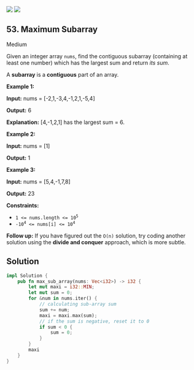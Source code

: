 [![](https://img.shields.io/github/stars/LeetCode-in-Rust/LeetCode-in-Rust?label=Stars&style=flat-square)](https://github.com/LeetCode-in-Rust/LeetCode-in-Rust)
[![](https://img.shields.io/github/forks/LeetCode-in-Rust/LeetCode-in-Rust?label=Fork%20me%20on%20GitHub%20&style=flat-square)](https://github.com/LeetCode-in-Rust/LeetCode-in-Rust/fork)

## 53\. Maximum Subarray

Medium

Given an integer array `nums`, find the contiguous subarray (containing at least one number) which has the largest sum and return _its sum_.

A **subarray** is a **contiguous** part of an array.

**Example 1:**

**Input:** nums = [-2,1,-3,4,-1,2,1,-5,4]

**Output:** 6

**Explanation:** [4,-1,2,1] has the largest sum = 6.

**Example 2:**

**Input:** nums = [1]

**Output:** 1

**Example 3:**

**Input:** nums = [5,4,-1,7,8]

**Output:** 23

**Constraints:**

*   <code>1 <= nums.length <= 10<sup>5</sup></code>
*   <code>-10<sup>4</sup> <= nums[i] <= 10<sup>4</sup></code>

**Follow up:** If you have figured out the `O(n)` solution, try coding another solution using the **divide and conquer** approach, which is more subtle.

## Solution

```rust
impl Solution {
    pub fn max_sub_array(nums: Vec<i32>) -> i32 {
        let mut maxi = i32::MIN;
        let mut sum = 0;
        for &num in nums.iter() {
            // calculating sub-array sum
            sum += num;
            maxi = maxi.max(sum);
            // if the sum is negative, reset it to 0
            if sum < 0 {
                sum = 0;
            }
        }
        maxi
    }
}
```